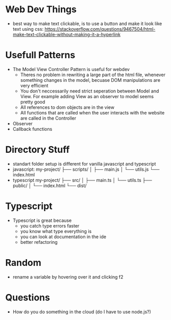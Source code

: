 # Web Dev Things
- best way to make text clickable, is to use a button and make it look like text using css: https://stackoverflow.com/questions/9467504/html-make-text-clickable-without-making-it-a-hyperlink

# Usefull Patterns
- The Model View Controller Pattern is useful for webdev
    - Theres no problem in rewriting a large part of the html file, whenever something changes in the model, becuase DOM manipulations are very efficient
    - You don't neccessarily need strict seperation between Model and View. For example adding View as an observer to model seems pretty good
    - All references to dom objects are in the view
    - All functions that are called when the user interacts with the website are called in the Controller
- Observer
- Callback functions

# Directory Stuff
- standart folder setup is different for vanilla javascript and typescript
- javascript:
my-project/
├── scripts/
│   ├── main.js
│   └── utils.js
└── index.html  <!-- directly links to scripts/main.js -->
- typescript
my-project/
├── src/
│   ├── main.ts
│   └── utils.ts
├── public/
│   └── index.html  <!-- links to built bundle, not source files -->
└── dist/  <!-- built files go here -->

# Typescript
- Typescript is great because
    - you catch type errors faster
    - you know what type everything is
    - you can look at documentation in the ide
    - better refactoring

# Random
- rename a variable by hovering over it and clicking f2

# Questions
- How do you do something in the cloud (do I have to use node.js?)

